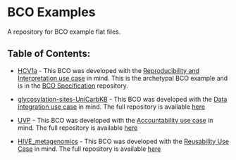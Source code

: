 # BCO Examples
A repository for BCO example flat files. 

## Table of Contents:

* [HCV1a](HCV1a.json) - This BCO was developed with the [Reproducibility and Interpretation use case](https://github.com/biocompute-objects/BCO_Specification/blob/master/introduction.md#reproducibility-and-interpretation-use-case) in mind. This is the archetypal BCO example and is in the [BCO Specification](https://github.com/biocompute-objects/BCO_Specification) repository. 
  
* [glycosylation-sites-UniCarbKB](glycosylation-sites-UniCarbKB.json) - This BCO was developed with the [Data integration use case](https://github.com/biocompute-objects/BCO_Specification/blob/master/introduction.md#data-integration-use-case) in mind. The full repository is available [here](https://github.com/biocompute-objects/Dataset-BCO)


* [UVP](UVP.json) - This BCO was developed with the [Accountability use case](https://github.com/biocompute-objects/BCO_Specification/blob/master/introduction.md#accountability-use-case) in mind. The full repository is available [here](https://github.com/biocompute-objects/UVP-BCO)

* [HIVE_metagenomics](HIVE_metagenomics.json) - This BCO was developed with the [Reusability Use Case](https://github.com/biocompute-objects/BCO_Specification/blob/master/introduction.md#reusability-use-case) in mind. The full repository is available [here](https://github.com/biocompute-objects/HIVE_metagenomics)